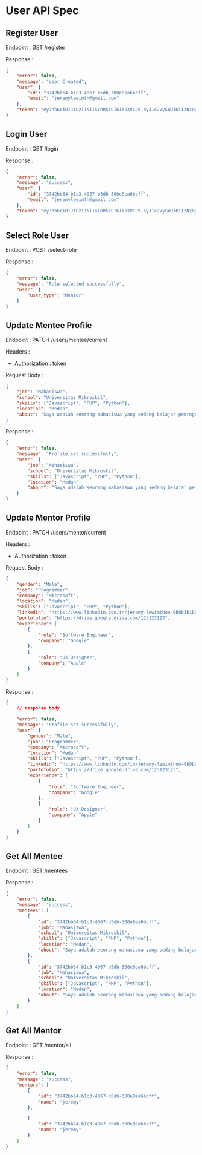 # User API Spec

## Register User

Endpoint : GET /register

Response :

```json
{
	"error": false,
	"message": "User Created",
	"user": {
		"id": "3742bb64-b1c3-4067-b5db-300e8ea6bcff",
		"email": "jeremylewimth@gmail.com"
	},
	"token": "eyJhbGciOiJIUzI1NiIsInR5cCI6IkpXVCJ9.eyJ1c2VySWQiOiIzNzQyYmI2NC1iMWMzLTQwNjctYjVkYi0zMDBlOGVhNmJjZmYiLCJpYXQiOjE3MDI1MzgwNTgsImV4cCI6MTcwMjc1NDA1OH0.nQ3KUw___m1jq9-qbqhP_LpUSy3W3FJ4ButywzRQI78"
}
```

## Login User

Endpoint : GET /login

Response :

```json
{
	"error": false,
	"message": "success",
	"user": {
		"id": "3742bb64-b1c3-4067-b5db-300e8ea6bcff",
		"email": "jeremylewimth@gmail.com"
	},
	"token": "eyJhbGciOiJIUzI1NiIsInR5cCI6IkpXVCJ9.eyJ1c2VySWQiOiIzNzQyYmI2NC1iMWMzLTQwNjctYjVkYi0zMDBlOGVhNmJjZmYiLCJpYXQiOjE3MDI1MzgzMjYsImV4cCI6MTcwMjc1NDMyNn0.jyrm1WsGrrIzJPwU8J3h2QWteKMdl8bz-QkJ_JzuQGE"
}
```

## Select Role User

Endpoint : POST /select-role

Response :

```json
{
	"error": false,
	"message": "Role selected successfully",
	"user": {
		"user_type": "Mentor"
	}
}
```

## Update Mentee Profile

Endpoint : PATCH /users/mentee/current

Headers :

- Authorization : token

Request Body :

```json
{
	"job": "Mahasiswa",
	"school": "Universitas Mikroskil",
	"skills": ["Javascript", "PHP", "Python"],
	"location": "Medan",
	"about": "Saya adalah seorang mahasiswa yang sedang belajar pemrograman"
}
```

Response :

```json
{
	"error": false,
	"message": "Profile set successfully",
	"user": {
		"job": "Mahasiswa",
		"school": "Universitas Mikroskil",
		"skills": ["Javascript", "PHP", "Python"],
		"location": "Medan",
		"about": "Saya adalah seorang mahasiswa yang sedang belajar pemrograman"
	}
}
```

## Update Mentor Profile

Endpoint : PATCH /users/mentor/current

Headers :

- Authorization : token

Request Body :

```json
{
	"gender": "Male",
	"job": "Programmer",
	"company": "Microsoft",
	"location": "Medan",
	"skills": ["Javascript", "PHP", "Python"],
	"linkedin": "https://www.linkedin.com/in/jeremy-lewimthon-9b0b3b1b2/",
	"portofolio": "https://drive.google.drive.com/123123123",
	"experience": [
		{
			"role": "Software Engineer",
			"company": "Google"
		},
		{
			"role": "UX Designer",
			"company": "Apple"
		}
	]
}
```

Response :

```json
{
	// response body

	"error": false,
	"message": "Profile set successfully",
	"user": {
		"gender": "Male",
		"job": "Programmer",
		"company": "Microsoft",
		"location": "Medan",
		"skills": ["Javascript", "PHP", "Python"],
		"linkedin": "https://www.linkedin.com/in/jeremy-lewimthon-9b0b3b1b2/",
		"portofolio": "https://drive.google.drive.com/123123123",
		"experience": [
			{
				"role": "Software Engineer",
				"company": "Google"
			},
			{
				"role": "UX Designer",
				"company": "Apple"
			}
		]
	}
}
```

## Get All Mentee

Endpoint : GET /mentees

Response :

```json
{
	"error": false,
	"message": "success",
	"mentees": [
		{
			"id": "3742bb64-b1c3-4067-b5db-300e8ea6bcff",
			"job": "Mahasiswa",
			"school": "Universitas Mikroskil",
			"skills": ["Javascript", "PHP", "Python"],
			"location": "Medan",
			"about": "Saya adalah seorang mahasiswa yang sedang belajar pemrograman"
		},
		{
			"id": "3742bb64-b1c3-4067-b5db-300e8ea6bcff",
			"job": "Mahasiswa",
			"school": "Universitas Mikroskil",
			"skills": ["Javascript", "PHP", "Python"],
			"location": "Medan",
			"about": "Saya adalah seorang mahasiswa yang sedang belajar pemrograman"
		}
	]
}
```

## Get All Mentor

Endpoint : GET /mentor/all

Response :

```json
{
	"error": false,
	"message": "success",
	"mentors": [
		{
			"id": "3742bb64-b1c3-4067-b5db-300e8ea6bcff",
			"name": "jeremy"
		},

		{
			"id": "3742bb64-b1c3-4067-b5db-300e8ea6bcff",
			"name": "jeremy"
		}
	]
}
```
